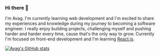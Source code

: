 ### Hi there 👋

I'm Avag. I'm currently learning web development and I'm excited to share my experiences and knowledge during my journey to becoming a software engineer. I really enjoy building projects, challenging myself and pushing harder and harder every time, cause that's the only way to grow.
Currently I'm focused on front-end development and I'm learning [React.js](https://reactjs.org/). 

[![Avag's GitHub stats](https://github-readme-stats.vercel.app/api?username=avagsargsyan)](https://github.com/anuraghazra/github-readme-stats)

<!--
**AvagSargsyan/avagsargsyan** is a ✨ _special_ ✨ repository because its `README.md` (this file) appears on your GitHub profile.

Here are some ideas to get you started:

- 🔭 I’m currently working on ...
- 🌱 I’m currently learning ...
- 👯 I’m looking to collaborate on ...
- 🤔 I’m looking for help with ...
- 💬 Ask me about ...
- 📫 How to reach me: ...
- 😄 Pronouns: ...
- ⚡ Fun fact: ...
-->
